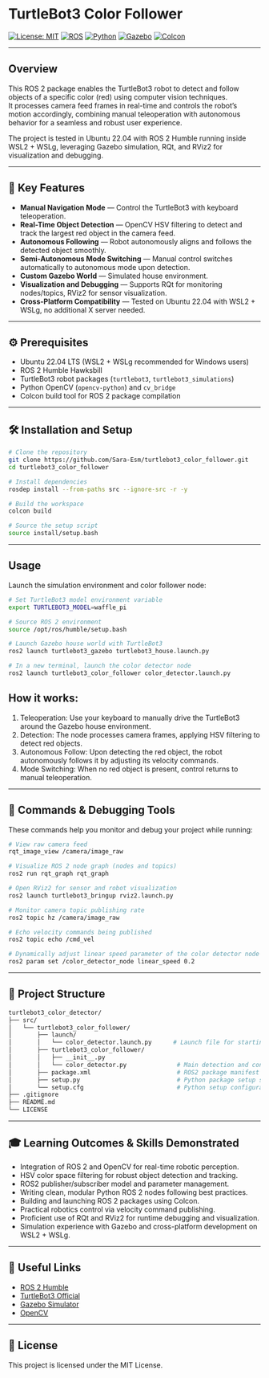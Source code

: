 # TurtleBot3 Color Follower

[![License: MIT](https://img.shields.io/badge/License-MIT-blue.svg)](LICENSE)
[![ROS](https://img.shields.io/badge/ROS-2%20Humble-brightgreen)](https://docs.ros.org/en/humble/)
[![Python](https://img.shields.io/badge/Python-3.10-blue)](https://www.python.org/)
[![Gazebo](https://img.shields.io/badge/Gazebo-11-orange)](https://gazebosim.org/)
[![Colcon](https://img.shields.io/badge/Build-Colcon-blue)](https://colcon.readthedocs.io/)

---

## Overview

This ROS 2 package enables the TurtleBot3 robot to detect and follow objects of a specific color (red) using computer vision techniques.  
It processes camera feed frames in real-time and controls the robot’s motion accordingly, combining manual teleoperation with autonomous behavior for a seamless and robust user experience.

The project is tested in Ubuntu 22.04 with ROS 2 Humble running inside WSL2 + WSLg, leveraging Gazebo simulation, RQt, and RViz2 for visualization and debugging.

---

## 🎯 Key Features

- **Manual Navigation Mode** — Control the TurtleBot3 with keyboard teleoperation.
- **Real-Time Object Detection** — OpenCV HSV filtering to detect and track the largest red object in the camera feed.
- **Autonomous Following** — Robot autonomously aligns and follows the detected object smoothly.
- **Semi-Autonomous Mode Switching** — Manual control switches automatically to autonomous mode upon detection.
- **Custom Gazebo World** — Simulated house environment.
- **Visualization and Debugging** — Supports RQt for monitoring nodes/topics, RViz2 for sensor visualization.
- **Cross-Platform Compatibility** — Tested on Ubuntu 22.04 with WSL2 + WSLg, no additional X server needed.

---

## ⚙️ Prerequisites

- Ubuntu 22.04 LTS (WSL2 + WSLg recommended for Windows users)
- ROS 2 Humble Hawksbill
- TurtleBot3 robot packages (`turtlebot3`, `turtlebot3_simulations`)
- Python OpenCV (`opencv-python`) and `cv_bridge`
- Colcon build tool for ROS 2 package compilation

---

## 🛠️ Installation and Setup

```bash
# Clone the repository
git clone https://github.com/Sara-Esm/turtlebot3_color_follower.git
cd turtlebot3_color_follower

# Install dependencies
rosdep install --from-paths src --ignore-src -r -y

# Build the workspace
colcon build

# Source the setup script
source install/setup.bash
```


---


## Usage

Launch the simulation environment and color follower node:

```bash
# Set TurtleBot3 model environment variable
export TURTLEBOT3_MODEL=waffle_pi

# Source ROS 2 environment
source /opt/ros/humble/setup.bash

# Launch Gazebo house world with TurtleBot3
ros2 launch turtlebot3_gazebo turtlebot3_house.launch.py

# In a new terminal, launch the color detector node
ros2 launch turtlebot3_color_follower color_detector.launch.py
```

## How it works:
1. Teleoperation: Use your keyboard to manually drive the TurtleBot3 around the Gazebo house environment.
2. Detection: The node processes camera frames, applying HSV filtering to detect red objects.
3. Autonomous Follow: Upon detecting the red object, the robot autonomously follows it by adjusting its velocity commands.
4. Mode Switching: When no red object is present, control returns to manual teleoperation.


---

## 🔧 Commands & Debugging Tools

These commands help you monitor and debug your project while running:

```bash
# View raw camera feed
rqt_image_view /camera/image_raw

# Visualize ROS 2 node graph (nodes and topics)
ros2 run rqt_graph rqt_graph

# Open RViz2 for sensor and robot visualization
ros2 launch turtlebot3_bringup rviz2.launch.py

# Monitor camera topic publishing rate
ros2 topic hz /camera/image_raw

# Echo velocity commands being published
ros2 topic echo /cmd_vel

# Dynamically adjust linear speed parameter of the color detector node
ros2 param set /color_detector_node linear_speed 0.2
```

---


## 📂 Project Structure
```bash
turtlebot3_color_detector/
├── src/
│   └── turtlebot3_color_follower/
│       ├── launch/
│       │   └── color_detector.launch.py      # Launch file for starting the node
│       ├── turtlebot3_color_follower/
│       │   ├── __init__.py
│       │   └── color_detector.py              # Main detection and control node
│       ├── package.xml                        # ROS2 package manifest
│       ├── setup.py                           # Python package setup script
│       └── setup.cfg                          # Python setup configuration
├── .gitignore
├── README.md
└── LICENSE
```

---


## 🎓 Learning Outcomes & Skills Demonstrated
- Integration of ROS 2 and OpenCV for real-time robotic perception.
- HSV color space filtering for robust object detection and tracking.
- ROS2 publisher/subscriber model and parameter management.
- Writing clean, modular Python ROS 2 nodes following best practices.
- Building and launching ROS 2 packages using Colcon.
- Practical robotics control via velocity command publishing.
- Proficient use of RQt and RViz2 for runtime debugging and visualization.
- Simulation experience with Gazebo and cross-platform development on WSL2 + WSLg.


---


## 🔗 Useful Links

- [ROS 2 Humble](https://docs.ros.org/en/humble/)
- [TurtleBot3 Official](https://emanual.robotis.com/docs/en/platform/turtlebot3/)
- [Gazebo Simulator](https://gazebosim.org/)
- [OpenCV](https://opencv.org/)

---


## 📜 License
This project is licensed under the MIT License.
